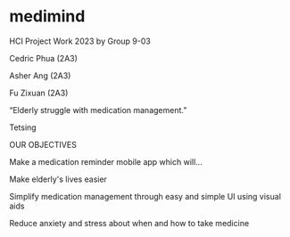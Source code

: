 # medimind

HCI Project Work 2023 by Group 9-03

Cedric Phua (2A3)

Asher Ang (2A3)

Fu Zixuan (2A3) 


“Elderly struggle with medication management.”

Tetsing

OUR OBJECTIVES

Make a medication reminder mobile app which will...

Make elderly's lives easier 

Simplify medication management through easy and simple UI using visual aids 

Reduce anxiety and stress about when and how to take medicine
